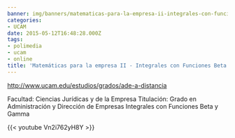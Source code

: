 ```yaml
---
banner: img/banners/matematicas-para-la-empresa-ii-integrales-con-funciones-beta-y-gamma-alfonso-rosa.jpg
categories:
- UCAM
date: 2015-05-12T16:48:28.000Z
tags:
- polimedia
- ucam
- online
title: 'Matemáticas para la empresa II - Integrales con Funciones Beta y Gamma - Alfonso Rosa'
---
```


http://www.ucam.edu/estudios/grados/ade-a-distancia

Facultad: Ciencias Jurídicas y de la Empresa
Titulación: Grado en Administración y Dirección de Empresas
Integrales con Funciones Beta y Gamma

{{< youtube Vn2i762yH8Y >}}
